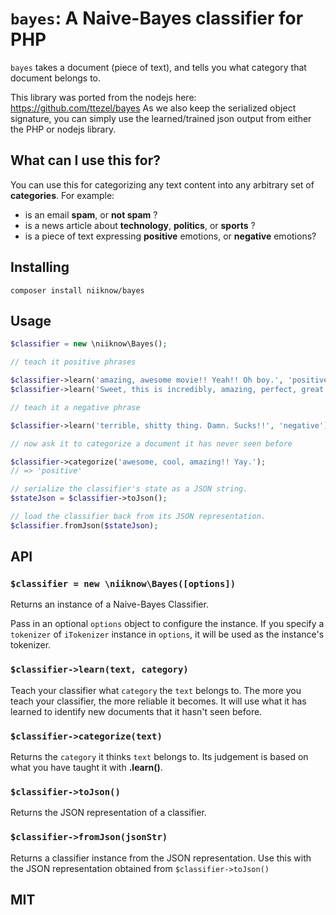 # `bayes`: A Naive-Bayes classifier for PHP
`bayes` takes a document (piece of text), and tells you what category that document belongs to.

This library was ported from the nodejs here: https://github.com/ttezel/bayes
As we also keep the serialized object signature, you can simply use the learned/trained json output from either the PHP or nodejs library.

## What can I use this for?

You can use this for categorizing any text content into any arbitrary set of **categories**. For example:

- is an email **spam**, or **not spam** ?
- is a news article about **technology**, **politics**, or **sports** ?
- is a piece of text expressing **positive** emotions, or **negative** emotions?

## Installing

```
composer install niiknow/bayes
```

## Usage

```php
$classifier = new \niiknow\Bayes();

// teach it positive phrases

$classifier->learn('amazing, awesome movie!! Yeah!! Oh boy.', 'positive');
$classifier->learn('Sweet, this is incredibly, amazing, perfect, great!!', 'positive');

// teach it a negative phrase

$classifier->learn('terrible, shitty thing. Damn. Sucks!!', 'negative');

// now ask it to categorize a document it has never seen before

$classifier->categorize('awesome, cool, amazing!! Yay.');
// => 'positive'

// serialize the classifier's state as a JSON string.
$stateJson = $classifier->toJson();

// load the classifier back from its JSON representation.
$classifier.fromJson($stateJson);

```

## API

### `$classifier = new \niiknow\Bayes([options])`

Returns an instance of a Naive-Bayes Classifier.

Pass in an optional `options` object to configure the instance. If you specify a `tokenizer` of `iTokenizer` instance in `options`, it will be used as the instance's tokenizer.

### `$classifier->learn(text, category)`

Teach your classifier what `category` the `text` belongs to. The more you teach your classifier, the more reliable it becomes. It will use what it has learned to identify new documents that it hasn't seen before.

### `$classifier->categorize(text)`

Returns the `category` it thinks `text` belongs to. Its judgement is based on what you have taught it with **.learn()**.

### `$classifier->toJson()`

Returns the JSON representation of a classifier.

### `$classifier->fromJson(jsonStr)`

Returns a classifier instance from the JSON representation. Use this with the JSON representation obtained from `$classifier->toJson()`

## MIT

